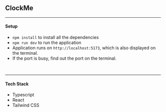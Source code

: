 ## ClockMe



----
#### Setup

- `npm install` to install all the dependencies
- `npm run dev` to run the application
- Application runs on `http://localhost:5173`, which is also displayed on the terminal.
- If the port is busy, find out the port on the terminal.

<br>

----
#### Tech Stack
- Typescript
- React
- Tailwind CSS